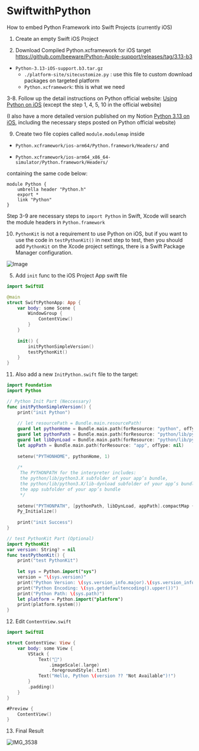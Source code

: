 # SwiftwithPython

How to embed Python Framework into Swift Projects (currently iOS)

1. Create an empty Swift iOS Project

2. Download Compiled Python.xcframework for iOS target
https://github.com/beeware/Python-Apple-support/releases/tag/3.13-b3
- `Python-3.13-iOS-support.b3.tar.gz`
    - `./platform-site/sitecustomize.py` : use this file to custom download packages on targeted platform
    - `Python.xcframework`: this is what we need

3-8. Follow up the detail instructions on Python official website: [Using Python on iOS](https://docs.python.org/3.14/using/ios.html#adding-python-to-an-ios-project) (except the step 1, 4, 5, 10 in the official website)

(I also have a more detailed version published on my Notion [Python 3.13 on iOS](https://frogcjn.notion.site/Python-3-13-on-iOS-1984959764ca80999f25cf9897df83bc), including the necessary steps posted on Python official website)

9. Create two file copies called `module.modulemap` inside

- `Python.xcframework/ios-arm64/Python.framework/Headers/` and

- `Python.xcframework/ios-arm64_x86_64-simulator/Python.framework/Headers/`

containing the same code below:
```
module Python {
    umbrella header "Python.h"
    export *
    link "Python"
}
```
Step 3-9 are necessary steps to `import Python` in Swift, Xcode will search the module headers in `Python.framework`

10. `PythonKit` is not a requirement to use Python on iOS, but if you want to use the code in `testPythonKit()` in next step to test, then you should add `PythonKit` on the Xcode project settings, there is a Swift Package Manager configuration.

![Image](https://github.com/user-attachments/assets/e25a1ea8-586e-48a1-904c-78798755f2fa)

5. Add `init` func to the iOS Project App swift file
```Swift
import SwiftUI

@main
struct SwiftPythonApp: App {
    var body: some Scene {
        WindowGroup {
            ContentView()
        }
    }
    
    init() {
        initPythonSimpleVersion()
        testPythonKit()
    }
}
```

11. Also add a new `InitPython.swift` file to the target:

```Swift
import Foundation
import Python

// Python Init Part (Neccessary)
func initPythonSimpleVersion() {
    print("init Python")
    
    // let resourcePath = Bundle.main.resourcePath!
    guard let pythonHome = Bundle.main.path(forResource: "python", ofType: nil) else { return }
    guard let pythonPath = Bundle.main.path(forResource: "python/lib/python3.13", ofType: nil) else { return }
    guard let libDynLoad = Bundle.main.path(forResource: "python/lib/python3.13/lib-dynload", ofType: nil) else { return }
    let appPath = Bundle.main.path(forResource: "app", ofType: nil)
    
    setenv("PYTHONHOME", pythonHome, 1)
    
    /*
     The PYTHONPATH for the interpreter includes:
     the python/lib/python3.X subfolder of your app’s bundle,
     the python/lib/python3.X/lib-dynload subfolder of your app’s bundle, and
     the app subfolder of your app’s bundle
     */
    
    setenv("PYTHONPATH", [pythonPath, libDynLoad, appPath].compactMap { $0 }.joined(separator: ":"), 1)
    Py_Initialize()
    
    print("init Success")
}

// test PythonKit Part (Optional)
import PythonKit
var version: String? = nil
func testPythonKit() {
    print("test PythonKit")
    
    let sys = Python.import("sys")
    version = "\(sys.version)"
    print("Python Version: \(sys.version_info.major).\(sys.version_info.minor)")
    print("Python Encoding: \(sys.getdefaultencoding().upper())")
    print("Python Path: \(sys.path)")
    let platform = Python.import("platform")
    print(platform.system())
}
```

12. Edit `ContentView.swift`
```Swift
import SwiftUI

struct ContentView: View {
    var body: some View {
        VStack {
            Text("🐍")
                .imageScale(.large)
                .foregroundStyle(.tint)
            Text("Hello, Python \(version ?? "Not Available")!")
        }
        .padding()
    }
}

#Preview {
    ContentView()
}

```

13. Final Result

![IMG_3538](https://github.com/user-attachments/assets/b15acf70-8987-48b3-b21a-7fe6780d5e3b)
